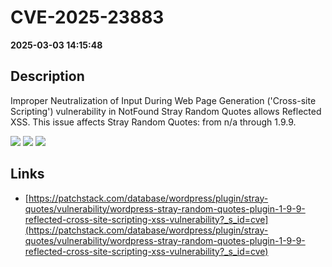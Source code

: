 # CVE-2025-23883

**2025-03-03 14:15:48**

## Description
Improper Neutralization of Input During Web Page Generation ('Cross-site Scripting') vulnerability in NotFound Stray Random Quotes allows Reflected XSS. This issue affects Stray Random Quotes: from n/a through 1.9.9.

![](https://img.shields.io/static/v1?label=Score&message=7.1&color=red)
![](https://img.shields.io/static/v1?label=Severity&message=HIGH&color=red)
![](https://img.shields.io/static/v1?label=CWE&message=XSS&color=green)

## Links
- [https://patchstack.com/database/wordpress/plugin/stray-quotes/vulnerability/wordpress-stray-random-quotes-plugin-1-9-9-reflected-cross-site-scripting-xss-vulnerability?_s_id=cve](https://patchstack.com/database/wordpress/plugin/stray-quotes/vulnerability/wordpress-stray-random-quotes-plugin-1-9-9-reflected-cross-site-scripting-xss-vulnerability?_s_id=cve)
